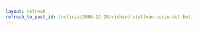 ```yaml
---
layout: refresh
refresh_to_post_id: /noticia/2006-12-28/richard-stallman-socio-del-betis-broma-del-28-diciembre
---
```

